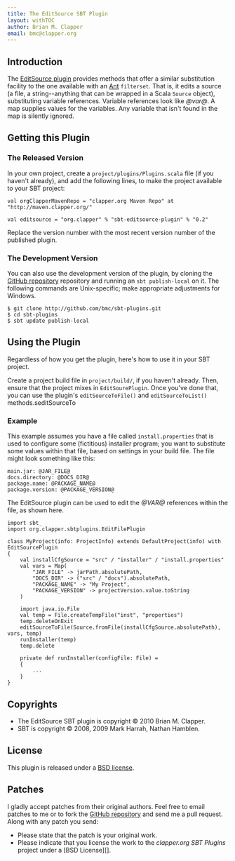```yaml
---
title: The EditSource SBT Plugin
layout: withTOC
author: Brian M. Clapper
email: bmc@clapper.org
---
```


## Introduction

The [EditSource plugin][] provides methods that offer a similar
substitution facility to the one available with an [Ant][] `filterset`.
That is, it edits a source (a file, a string--anything that can be wrapped
in a Scala `Source` object), substituting variable references. Variable
references look like _@var@_. A map supplies values for the variables. Any
variable that isn't found in the map is silently ignored.

[Ant]: http://ant.apache.org/
[EditSource plugin]: http://github.com/bmc/sbt-plugins/tree/master/editsource/

## Getting this Plugin

### The Released Version

In your own project, create a `project/plugins/Plugins.scala` file (if you
haven't already), and add the following lines, to make the project available
to your SBT project:

    val orgClapperMavenRepo = "clapper.org Maven Repo" at "http://maven.clapper.org/"

    val editsource = "org.clapper" % "sbt-editsource-plugin" % "0.2"

Replace the version number with the most recent version number of the
published plugin.

### The Development Version

You can also use the development version of the plugin, by cloning the
[GitHub repository][] repository and running an `sbt publish-local` on it.
The following commands are Unix-specific; make appropriate adjustments for
Windows.

    $ git clone http://github.com/bmc/sbt-plugins.git
    $ cd sbt-plugins
    $ sbt update publish-local

[GitHub repository]: http://github.com/bmc/sbt-plugins

## Using the Plugin

Regardless of how you get the plugin, here's how to use it in your SBT
project.

Create a project build file in `project/build/`, if you haven't already.
Then, ensure that the project mixes in `EditSourePlugin`. Once you've done
that, you can use the plugin's `editSourceToFile()` and `editSourceToList()`
methods.seditSourceTo

### Example

This example assumes you have a file called `install.properties` that is
used to configure some (fictitious) installer program; you want to
substitute some values within that file, based on settings in your build
file. The file might look something like this:

    main.jar: @JAR_FILE@
    docs.directory: @DOCS_DIR@
    package.name: @PACKAGE_NAME@
    package.version: @PACKAGE_VERSION@


The EditSource plugin can be used to edit the _@VAR@_ references within the
file, as shown here.

    import sbt_
    import org.clapper.sbtplugins.EditFilePlugin

    class MyProject(info: ProjectInfo) extends DefaultProject(info) with EditSourcePlugin
    {
        val installCfgSource = "src" / "installer" / "install.properties"
        val vars = Map(
            "JAR_FILE" -> jarPath.absolutePath,
            "DOCS_DIR" -> ("src" / "docs").absolutePath,
            "PACKAGE_NAME" -> "My Project",
            "PACKAGE_VERSION" -> projectVersion.value.toString
        ) 

        import java.io.File
        val temp = File.createTempFile("inst", "properties")
        temp.deleteOnExit
        editSourceToFile(Source.fromFile(installCfgSource.absolutePath), vars, temp)
        runInstaller(temp)
        temp.delete

        private def runInstaller(configFile: File) =
        {
            ...
        }
    }


## Copyrights

* The EditSource SBT plugin is copyright &copy; 2010 Brian M. Clapper.
* SBT is copyright &copy; 2008, 2009 Mark Harrah, Nathan Hamblen.  

## License

This plugin is released under a [BSD license][license].

## Patches

I gladly accept patches from their original authors. Feel free to email
patches to me or to fork the [GitHub repository][] and send me a pull
request. Along with any patch you send:

* Please state that the patch is your original work.
* Please indicate that you license the work to the *clapper.org SBT
  Plugins* project under a [BSD License][].

[GitHub repository]: http://github.com/bmc/sbt-plugins
[license]: license.html


